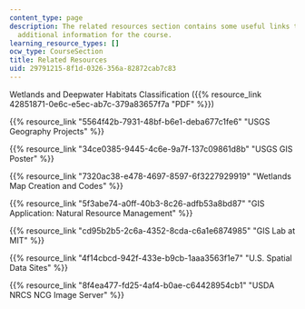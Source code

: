 ```yaml
---
content_type: page
description: The related resources section contains some useful links that contains
  additional information for the course.
learning_resource_types: []
ocw_type: CourseSection
title: Related Resources
uid: 29791215-8f1d-0326-356a-82872cab7c83
---
```


Wetlands and Deepwater Habitats Classification ({{% resource_link 42851871-0e6c-e5ec-ab7c-379a83657f7a "PDF" %}})

{{% resource_link "5564f42b-7931-48bf-b6e1-deba677c1fe6" "USGS Geography Projects" %}}

{{% resource_link "34ce0385-9445-4c6e-9a7f-137c09861d8b" "USGS GIS Poster" %}}

{{% resource_link "7320ac38-e478-4697-8597-6f3227929919" "Wetlands Map Creation and Codes" %}}

{{% resource_link "5f3abe74-a0ff-40b3-8c26-adfb53a8bd87" "GIS Application: Natural Resource Management" %}}

{{% resource_link "cd95b2b5-2c6a-4352-8cda-c6a1e6874985" "GIS Lab at MIT" %}}

{{% resource_link "4f14cbcd-942f-433e-b9cb-1aaa3563f1e7" "U.S. Spatial Data Sites" %}}

{{% resource_link "8f4ea477-fd25-4af4-b0ae-c64428954cb1" "USDA NRCS NCG Image Server" %}}